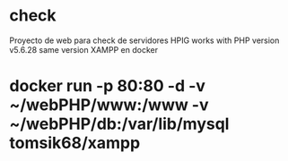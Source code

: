 # check
Proyecto de web para check de servidores HPIG
works with PHP version v5.6.28 same version XAMPP
en docker  
# docker run -p 80:80 -d -v ~/webPHP/www:/www -v ~/webPHP/db:/var/lib/mysql tomsik68/xampp
